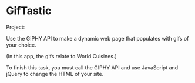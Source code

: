 # GifTastic
Project:

Use the GIPHY API to make a dynamic web page that populates with gifs of your choice.

(In this app, the gifs relate to World Cuisines.)

To finish this task, you must call the GIPHY API and use JavaScript and jQuery to change the HTML of your site.
